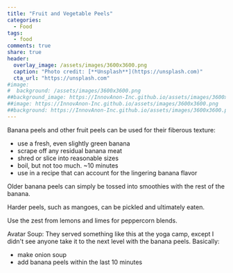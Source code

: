 ```yaml
---
title: "Fruit and Vegetable Peels"
categories:
  - Food
tags:
  - food
comments: true
share: true
header:
  overlay_image: /assets/images/3600x3600.png
  caption: "Photo credit: [**Unsplash**](https://unsplash.com)"
  cta_url: "https://unsplash.com"
#image:
#  background: /assets/images/3600x3600.png
##background_image: https://InnovAnon-Inc.github.io/assets/images/3600x3600.png
##image: https://InnovAnon-Inc.github.io/assets/images/3600x3600.png
##background: https://InnovAnon-Inc.github.io/assets/images/3600x3600.png
---
```


Banana peels and other fruit peels can be used for their fiberous texture:
- use a fresh, even slightly green banana
- scrape off any residual banana meat
- shred or slice into reasonable sizes
- boil, but not too much. ~10 minutes
- use in a recipe that can account for the lingering banana flavor

Older banana peels can simply be tossed into smoothies with the rest of the banana.

Harder peels, such as mangoes, can be pickled and ultimately eaten.

Use the zest from lemons and limes for peppercorn blends.

Avatar Soup:
They served something like this at the yoga camp,
except I didn't see anyone take it to the next level
with the banana peels.
Basically:
- make onion soup
- add banana peels within the last 10 minutes

